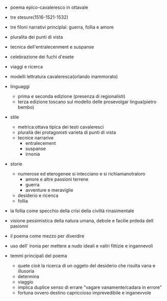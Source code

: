 - poema epico-cavaleresco in ottavale
- tre stesure(1516-1521-1532)
- tre filoni narrativi principlai: guerra, follia e amore
- pluralita dei punti di vista
- tecnica dell'entralecenment e suspanse
- celebrazione dei fuchi d'esete
- viaggi e ricerca
- modelli lettratura cavaleresca(orlando inammorato)
- linguaggi
	- prima e seconda edizione (presenza di regionalisti)
	- terza edizione toscano sul modello delle prosevolgar lingua(pietro bembo)
- stile
	- metrica:ottava tipica dei testi cavaleresci
	- pluralià dei protagonisti varieta di punti di vista
	- tecnice narrarive
		- entralecement
		- suspanse
		- irnonia

- storie
	- numerose ed eterogenee si intecciano e si richiamanotraloro
		- amore e altre passioni terrene
		- guerra
		- avventure e meraviglie
	- desiderio e ricenca
	- follia
- la follia come specchio della crisi della civiltà rinasimentale
- visione pessimistica della natura umana, debole e facilie prdeda dell pasionni
- il poema come mezzo per diverdire 
- uso dell' ironia per mettere a nudo ideali e valiri fittizie e ingannevoli
- temmi principali del poema
	- quete cioè la ricerca di un oggeto del desiderio che risulta vana e illusoria
	- determina
	- viaggio
	- implica duplice senso di errare "vagare vanamente/cadara in errore"
	- fortuna ovvero destino capriccioso imprevedibile e inganevvole